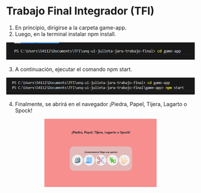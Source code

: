 # Trabajo Final Integrador (TFI) 

1. En principio, dirigirse a la carpeta game-app.
2. Luego, en la terminal instalar npm install.

<p align="center">
  <img src="game-app/src/images/readme1.png" />
</p>

3. A continuación, ejecutar el comando npm start.

<p align="center">
  <img src="game-app/src/images/readme2.png" />
</p>

4. Finalmente, se abrirá en el navegador ¡Piedra, Papel, Tijera, Lagarto o Spock!

<p align="center">
  <img src="game-app/src/images/readme3.png" width="300" />
</p>
